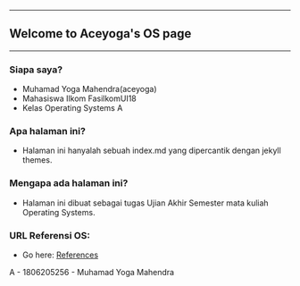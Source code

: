 
----
## Welcome to Aceyoga's OS page
----

### Siapa saya?

* Muhamad Yoga Mahendra(aceyoga)
* Mahasiswa Ilkom FasilkomUI18
* Kelas Operating Systems A

### Apa halaman ini?
* Halaman ini hanyalah sebuah index.md yang dipercantik dengan jekyll themes.

### Mengapa ada halaman ini?
* Halaman ini dibuat sebagai tugas Ujian Akhir Semester mata kuliah Operating Systems.

### URL Referensi OS:
* Go here: [References](URLs/)

A - 1806205256 - Muhamad Yoga Mahendra